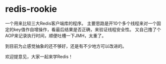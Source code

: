 # redis-rookie

一个用来比较三大Redis客户端库的程序。
主要思路是开10个多个线程来对一个固定的key值作自增操作，看最后结果是否正确，来验证线程安全性。
又自己撸了个AOP来记录执行时间，顺便吐槽一下JMH，太重了。

到目前为止感觉抽象的还不够好，还是有不少地方可以改进的。

欢迎提意见，大家一起来学Redis！
